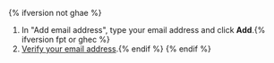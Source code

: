 {% ifversion not ghae %}
1. In "Add email address", type your email address and click **Add**.{% ifversion fpt or ghec %}
2. [Verify your email address](/get-started/signing-up-for-github/verifying-your-email-address).{% endif %}
{% endif %}
